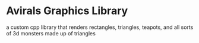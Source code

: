 # Avirals Graphics Library
 a custom cpp library that renders rectangles, triangles, teapots, and all sorts of 3d monsters made up of triangles
